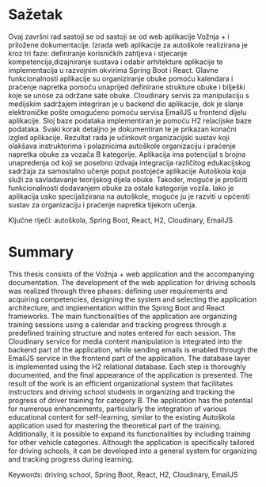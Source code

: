 # Sažetak
Ovaj završni rad sastoji se od sastoji se od web aplikacije Vožnja + i priložene dokumentacije.
Izrada web aplikacije za autoškole realizirana je kroz tri faze: definiranje korisničkih zahtjeva
i stjecanje kompetencija,dizajniranje sustava i odabir arhitekture aplikacije te implementacija
u razvojnim okvirima Spring Boot i React. Glavne funkcionalnosti aplikacije su
organiziranje obuke pomoću kalendara i praćenje napretka pomoću unaprijed definirane
strukture obuke i bilješki koje se unose za održane sate obuke. Cloudinary servis za
manipulaciju s medijskim sadržajem integriran je u backend dio aplikacije, dok je slanje
elektroničke pošte omogućeno pomoću servisa EmailJS u frontend dijelu aplikacije.
Sloj baze podataka implementiran je pomoću H2 relacijske baze podataka. Svaki korak
detaljno je dokumentiran te je prikazan konačni izgled aplikacije.
Rezultat rada je učinkovit organizacijski sustav koji olakšava instruktorima i polaznicima
autoškole organizaciju i praćenje napretka obuke za vozača B kategorije. Aplikacija ima
potencijal s brojna unapredenja od koji se posebno izdvaja integracija različitog edukacijskog
sadržaja za samostalno učenje poput postojeće aplikacije Autoškola koja služi
za savladavanje teorijskog dijela obuke. Takoder, moguće je proširiti funkcionalnosti dodavanjem
obuke za ostale kategorije vozila. Iako je aplikacija usko specijalizirana na
autoškole, moguće ju je razviti u općeniti sustav za organizaciju i praćenje napretka tijekom
učenja.

Ključne riječi: autoškola, Spring Boot, React, H2, Cloudinary, EmailJS

# Summary
This thesis consists of the Vožnja + web application and the accompanying documentation.
The development of the web application for driving schools was realized through three
phases: defining user requirements and acquiring competencies, designing the system
and selecting the application architecture, and implementation within the Spring Boot
and React frameworks. The main functionalities of the application are organizing training
sessions using a calendar and tracking progress through a predefined training structure
and notes entered for each session. The Cloudinary service for media content manipulation
is integrated into the backend part of the application, while sending emails is enabled
through the EmailJS service in the frontend part of the application. The database layer
is implemented using the H2 relational database. Each step is thoroughly documented,
and the final appearance of the application is presented.
The result of the work is an efficient organizational system that facilitates instructors
and driving school students in organizing and tracking the progress of driver training
for category B. The application has the potential for numerous enhancements, particularly
the integration of various educational content for self-learning, similar to the existing
Autoškola application used for mastering the theoretical part of the training. Additionally,
it is possible to expand its functionalities by including training for other vehicle
categories. Although the application is specifically tailored for driving schools, it can be
developed into a general system for organizing and tracking progress during learning.

Keywords: driving school, Spring Boot, React, H2, Cloudinary, EmailJS

